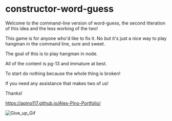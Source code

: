 # constructor-word-guess

Welcome to the command-line version of word-guess, the second itteration of this idea and the less working of the two!

This game is for anyone who'd like to fix it. No but it's just a nice way to play hangman in the command line, sure and sweet.

The goal of this is to play hangman in node.

All of the content is pg-13 and immature at best.

To start do nothing because the whole thing is broken!

If you need any assistance that makes two of us!

Thanks!

https://apino117.github.io/Alex-Pino-Portfolio/

![Give_up_Gif](give_up.gif) 